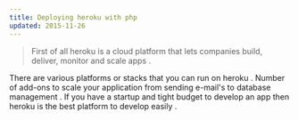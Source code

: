 ```yaml
---
title: Deploying heroku with php
updated: 2015-11-26
---
```

>First of all heroku is a cloud platform that lets companies build, deliver, monitor and scale apps .

There are various platforms or stacks that you can run on heroku . Number of add-ons to scale your application from sending e-mail's to database management . If you have a startup and tight budget to develop an app then heroku is the best platform to develop easily .
